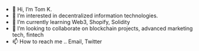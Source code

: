 - 👋 Hi, I’m Tom K.
- 👀 I’m interested in decentralized information technologies.
- 🌱 I’m currently learning Web3, Shopify, Solidity
- 💞️ I’m looking to collaborate on blockchain projects, advanced marketing tech, fintech
- 📫 How to reach me .. Email, Twitter

<!---
decentralvision/decentralvision is a ✨ special ✨ repository because its `README.md` (this file) appears on your GitHub profile.
You can click the Preview link to take a look at your changes.
--->
